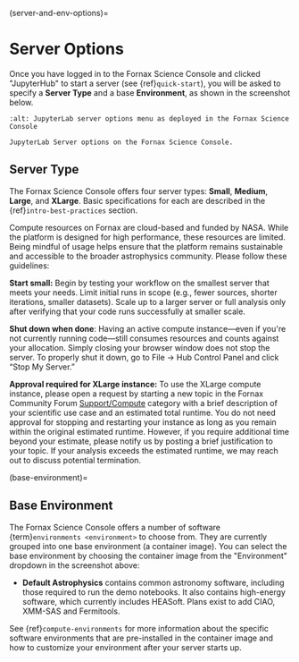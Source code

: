 (server-and-env-options)=
# Server Options

Once you have logged in to the Fornax Science Console and clicked "JupyterHub" to start a server (see {ref}`quick-start`), you will be asked to specify a **Server Type** and a base **Environment**, as shown in the screenshot below.

```{figure} ../_static/forsc_jupyterlab_servers.png
:alt: JupyterLab server options menu as deployed in the Fornax Science Console

JupyterLab Server options on the Fornax Science Console.
```

## Server Type

The Fornax Science Console offers four server types: **Small**, **Medium**, **Large**, and **XLarge**.
Basic specifications for each are described in the {ref}`intro-best-practices` section.

Compute resources on Fornax are cloud-based and funded by NASA.
While the platform is designed for high performance, these resources are limited.
Being mindful of usage helps ensure that the platform remains sustainable and accessible to the broader astrophysics community.
Please follow these guidelines:

**Start small:** Begin by testing your workflow on the smallest server that meets your needs.
Limit initial runs in scope (e.g., fewer sources, shorter iterations, smaller datasets).
Scale up to a larger server or full analysis only after verifying that your code runs successfully at smaller scale.

**Shut down when done**:
Having an active compute instance—even if you're not currently running code—still consumes resources and counts against your allocation.
Simply closing your browser window does not stop the server.
To properly shut it down, go to File → Hub Control Panel and click “Stop My Server.”

**Approval required for XLarge instance:**
To use the XLarge compute instance, please open a request by starting a new topic in the Fornax Community Forum [Support/Compute](https://discourse.fornax.sciencecloud.nasa.gov/c/support/compute) category with a brief description of your scientific use case and an estimated total runtime.
You do not need approval for stopping and restarting your instance as long as you remain within the original estimated runtime.
However, if you require additional time beyond your estimate, please notify us by posting a brief justification to your topic.
If your analysis exceeds the estimated runtime, we may reach out to discuss potential termination.

(base-environment)=
## Base Environment

The Fornax Science Console offers a number of software {term}`environments <environment>` to choose from.
They are currently grouped into one base environment (a container image).
You can select the base environment by choosing the container image from the "Environment" dropdown in the screenshot above:

-   **Default Astrophysics** contains common astronomy software, including those required to run the demo notebooks.
    It also contains high-energy software, which currently includes HEASoft.
    Plans exist to add CIAO, XMM-SAS and Fermitools.

See {ref}`compute-environments` for more information about the specific software environments that are pre-installed in the container image and how to customize your environment after your server starts up.
